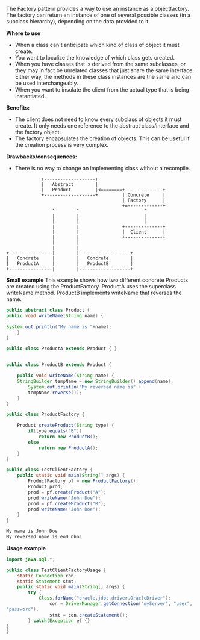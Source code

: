 The Factory pattern provides a way to use an instance as a objectfactory.
The factory can return an instance of one of several possible classes (in a
subclass hierarchy), depending on the data provided to it.

 **Where to use**

- When a class can't anticipate which kind of class of object it must create.
- You want to localize the knowledge of which class gets created.
- When you have classes that is derived from the same subclasses, or they
	may in fact be unrelated classes that just share the same interface. Either
	way, the methods in these class instances are the same and can be used
	interchangeably.
- When you want to insulate the client from the actual type that is being
	instantiated.


**Benefits:**
- The client does not need to know every subclass of objects it must create. It only needs one reference to the abstract class/interface and the factory object.
- The factory encapsulates the creation of objects. This can be useful if the creation process is very complex.

**Drawbacks/consequences:**
- There is no way to change an implementing class without a recompile.

```
             +-------------------+
             |   Abstract        |
             |   Product         |<========+--------------+
			 +-------------------+     	   | Concrete     |
										   | Factory      |
				                           +=-------------+
                 ^        ^                        ^
                 |        |                        |
                 |        |                        |
                 |        |                +--------------+
                 |        |                |  Client      |
                 |        |                +--------------+
                 |        |
                 |        |
+----------------|        |-------------------+
|   Concrete     |        |   Concrete        |
|   ProductA     |        |   ProductB        |
+----------------|        |-------------------+

```



**Small example**
This example shows how two different concrete Products are created using
the ProductFactory. ProductA uses the superclass writeName method.
ProductB implements writeName that reverses the name.

```java
public abstract class Product {
public void writeName(String name) {

System.out.println("My name is "+name);
	}
}

public class ProductA extends Product { }


public class ProductB extends Product {

	public void writeName(String name) {
	StringBuilder tempName = new StringBuilder().append(name);
		System.out.println("My reversed name is" +
		tempName.reverse());
	}
}

public class ProductFactory {

	Product createProduct(String type) {
		if(type.equals("B"))
			return new ProductB();
		else
			return new ProductA();
	}
}

public class TestClientFactory {
	public static void main(String[] args) {
		ProductFactory pf = new ProductFactory();
		Product prod;
		prod = pf.createProduct("A");
		prod.writeName("John Doe");
		prod = pf.createProduct("B");
		prod.writeName("John Doe");
	}
}
```
```bash
My name is John Doe
My reversed name is eoD nhoJ

```

**Usage example**
```java
import java.sql.*;

public class TestClientFactoryUsage {
	static Connection con;
	static Statement stmt;
	public static void main(String[] args) {
		try {
			Class.forName("oracle.jdbc.driver.OracleDriver");
				con = DriverManager.getConnection("myServer", "user",
"password");
				stmt = con.createStatement();
		} catch(Exception e) {}
}
}
```